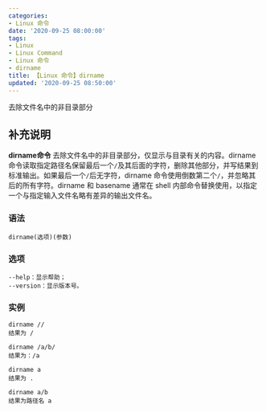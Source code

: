 ```yaml
---
categories:
- Linux 命令
date: '2020-09-25 08:00:00'
tags:
- Linux
- Linux Command
- Linux 命令
- dirname
title: 【Linux 命令】dirname
updated: '2020-09-25 08:50:00'
---
```


去除文件名中的非目录部分

## 补充说明

**dirname命令** 去除文件名中的非目录部分，仅显示与目录有关的内容。dirname命令读取指定路径名保留最后一个`/`及其后面的字符，删除其他部分，并写结果到标准输出。如果最后一个`/`后无字符，dirname 命令使用倒数第二个`/`，并忽略其后的所有字符。dirname 和 basename 通常在 shell 内部命令替换使用，以指定一个与指定输入文件名略有差异的输出文件名。

###  语法

```shell
dirname(选项)(参数)
```

###  选项

```shell
--help：显示帮助；
--version：显示版本号。
```

###  实例

```shell
dirname //
结果为 /

dirname /a/b/
结果为：/a

dirname a
结果为 .

dirname a/b
结果为路径名 a
```



